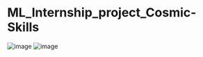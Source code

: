 # ML_Internship_project_Cosmic-Skills

![image](https://user-images.githubusercontent.com/57028410/87006381-338cfe00-c1de-11ea-9488-8bd5bece6ee7.png)
![image](https://user-images.githubusercontent.com/57028410/87008352-3a694000-c1e1-11ea-8023-cfaf52d140b6.png)
